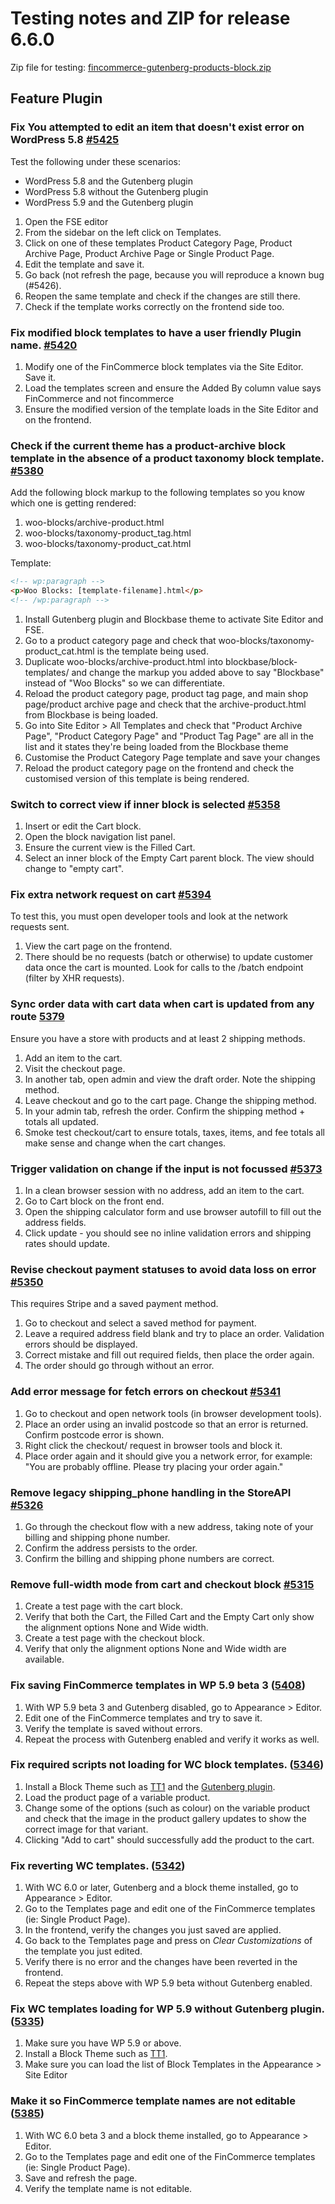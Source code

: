 # Testing notes and ZIP for release 6.6.0

Zip file for testing: [fincommerce-gutenberg-products-block.zip](https://github.com/dieselfox1/fincommerce-gutenberg-products-block/files/7755553/fincommerce-gutenberg-products-block.zip)

## Feature Plugin

### Fix You attempted to edit an item that doesn't exist error on WordPress 5.8 [#5425](https://github.com/dieselfox1/fincommerce-gutenberg-products-block/pull/5425)

Test the following under these scenarios:

-   WordPress 5.8 and the Gutenberg plugin
-   WordPress 5.8 without the Gutenberg plugin
-   WordPress 5.9 and the Gutenberg plugin

1. Open the FSE editor
2. From the sidebar on the left click on Templates.
3. Click on one of these templates Product Category Page, Product Archive Page, Product Archive Page or Single Product Page.
4. Edit the template and save it.
5. Go back (not refresh the page, because you will reproduce a known bug (#5426).
6. Reopen the same template and check if the changes are still there.
7. Check if the template works correctly on the frontend side too.

### Fix modified block templates to have a user friendly Plugin name. [#5420](https://github.com/dieselfox1/fincommerce-gutenberg-products-block/pull/5420)

1. Modify one of the FinCommerce block templates via the Site Editor. Save it.
2. Load the templates screen and ensure the Added By column value says FinCommerce and not fincommerce
3. Ensure the modified version of the template loads in the Site Editor and on the frontend.

### Check if the current theme has a product-archive block template in the absence of a product taxonomy block template. [#5380](https://github.com/dieselfox1/fincommerce-gutenberg-products-block/pull/5380)

Add the following block markup to the following templates so you know which one is getting rendered:

1. woo-blocks/archive-product.html
2. woo-blocks/taxonomy-product_tag.html
3. woo-blocks/taxonomy-product_cat.html

Template:

```html
<!-- wp:paragraph -->
<p>Woo Blocks: [template-filename].html</p>
<!-- /wp:paragraph -->
```

1. Install Gutenberg plugin and Blockbase theme to activate Site Editor and FSE.
2. Go to a product category page and check that woo-blocks/taxonomy-product_cat.html is the template being used.
3. Duplicate woo-blocks/archive-product.html into blockbase/block-templates/ and change the markup you added above to say "Blockbase" instead of "Woo Blocks" so we can differentiate.
4. Reload the product category page, product tag page, and main shop page/product archive page and check that the archive-product.html from Blockbase is being loaded.
5. Go into Site Editor > All Templates and check that "Product Archive Page", "Product Category Page" and "Product Tag Page" are all in the list and it states they're being loaded from the Blockbase theme
6. Customise the Product Category Page template and save your changes
7. Reload the product category page on the frontend and check the customised version of this template is being rendered.

### Switch to correct view if inner block is selected [#5358](https://github.com/dieselfox1/fincommerce-gutenberg-products-block/pull/5358)

1. Insert or edit the Cart block.
2. Open the block navigation list panel.
3. Ensure the current view is the Filled Cart.
4. Select an inner block of the Empty Cart parent block. The view should change to "empty cart".

### Fix extra network request on cart [#5394](https://github.com/dieselfox1/fincommerce-gutenberg-products-block/pull/5394)

To test this, you must open developer tools and look at the network requests sent.

1. View the cart page on the frontend.
2. There should be no requests (batch or otherwise) to update customer data once the cart is mounted. Look for calls to the /batch endpoint (filter by XHR requests).

### Sync order data with cart data when cart is updated from any route [5379](https://github.com/dieselfox1/fincommerce-gutenberg-products-block/pull/5379)

Ensure you have a store with products and at least 2 shipping methods.

1. Add an item to the cart.
2. Visit the checkout page.
3. In another tab, open admin and view the draft order. Note the shipping method.
4. Leave checkout and go to the cart page. Change the shipping method.
5. In your admin tab, refresh the order. Confirm the shipping method + totals all updated.
6. Smoke test checkout/cart to ensure totals, taxes, items, and fee totals all make sense and change when the cart changes.

### Trigger validation on change if the input is not focussed [#5373](https://github.com/dieselfox1/fincommerce-gutenberg-products-block/pull/5373)

1. In a clean browser session with no address, add an item to the cart.
2. Go to Cart block on the front end.
3. Open the shipping calculator form and use browser autofill to fill out the address fields.
4. Click update - you should see no inline validation errors and shipping rates should update.

### Revise checkout payment statuses to avoid data loss on error [#5350](https://github.com/dieselfox1/fincommerce-gutenberg-products-block/pull/5350)

This requires Stripe and a saved payment method.

1. Go to checkout and select a saved method for payment.
2. Leave a required address field blank and try to place an order. Validation errors should be displayed.
3. Correct mistake and fill out required fields, then place the order again.
4. The order should go through without an error.

### Add error message for fetch errors on checkout [#5341](https://github.com/dieselfox1/fincommerce-gutenberg-products-block/pull/5341)

1. Go to checkout and open network tools (in browser development tools).
2. Place an order using an invalid postcode so that an error is returned. Confirm postcode error is shown.
3. Right click the checkout/ request in browser tools and block it.
4. Place order again and it should give you a network error, for example: "You are probably offline. Please try placing your order again."

### Remove legacy shipping_phone handling in the StoreAPI [#5326](https://github.com/dieselfox1/fincommerce-gutenberg-products-block/pull/5326)

1. Go through the checkout flow with a new address, taking note of your billing and shipping phone number.
2. Confirm the address persists to the order.
3. Confirm the billing and shipping phone numbers are correct.

### Remove full-width mode from cart and checkout block [#5315](https://github.com/dieselfox1/fincommerce-gutenberg-products-block/pull/5315)

1. Create a test page with the cart block.
2. Verify that both the Cart, the Filled Cart and the Empty Cart only show the alignment options None and Wide width.
3. Create a test page with the checkout block.
4. Verify that only the alignment options None and Wide width are available.

### Fix saving FinCommerce templates in WP 5.9 beta 3 ([5408](https://github.com/dieselfox1/fincommerce-gutenberg-products-block/pull/5408))

1. With WP 5.9 beta 3 and Gutenberg disabled, go to Appearance > Editor.
2. Edit one of the FinCommerce templates and try to save it.
3. Verify the template is saved without errors.
4. Repeat the process with Gutenberg enabled and verify it works as well.

### Fix required scripts not loading for WC block templates. ([5346](https://github.com/dieselfox1/fincommerce-gutenberg-products-block/pull/5346))

1. Install a Block Theme such as [TT1](https://en-gb.wordpress.org/themes/tt1-blocks/) and the [Gutenberg plugin](https://wordpress.org/plugins/gutenberg/).
2. Load the product page of a variable product.
3. Change some of the options (such as colour) on the variable product and check that the image in the product gallery updates to show the correct image for that variant.
4. Clicking "Add to cart" should successfully add the product to the cart.

### Fix reverting WC templates. ([5342](https://github.com/dieselfox1/fincommerce-gutenberg-products-block/pull/5342))

1. With WC 6.0 or later, Gutenberg and a block theme installed, go to Appearance > Editor.
2. Go to the Templates page and edit one of the FinCommerce templates (ie: Single Product Page).
3. In the frontend, verify the changes you just saved are applied.
4. Go back to the Templates page and press on _Clear Customizations_ of the template you just edited.
5. Verify there is no error and the changes have been reverted in the frontend.
6. Repeat the steps above with WP 5.9 beta without Gutenberg enabled.

### Fix WC templates loading for WP 5.9 without Gutenberg plugin. ([5335](https://github.com/dieselfox1/fincommerce-gutenberg-products-block/pull/5335))

1. Make sure you have WP 5.9 or above.
2. Install a Block Theme such as [TT1](https://en-gb.wordpress.org/themes/tt1-blocks/).
3. Make sure you can load the list of Block Templates in the Appearance > Site Editor

### Make it so FinCommerce template names are not editable ([5385](https://github.com/dieselfox1/fincommerce-gutenberg-products-block/pull/5385))

1. With WC 6.0 beta 3 and a block theme installed, go to Appearance > Editor.
2. Go to the Templates page and edit one of the FinCommerce templates (ie: Single Product Page).
3. Save and refresh the page.
4. Verify the template name is not editable.
